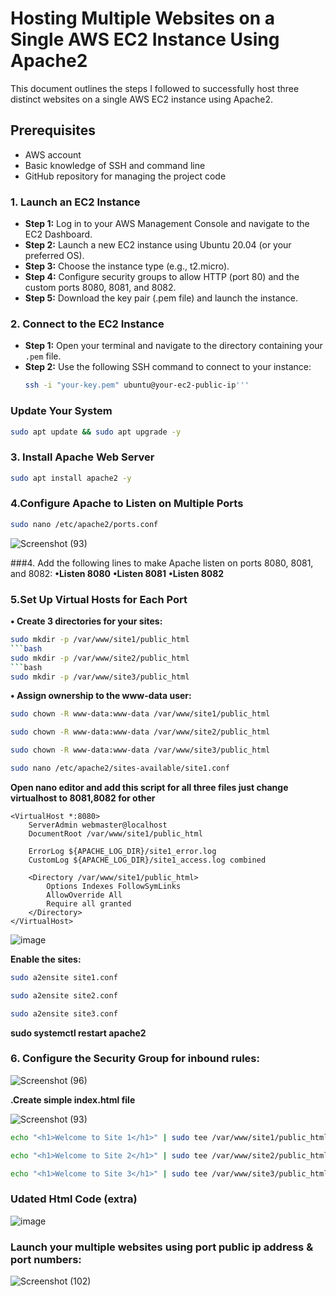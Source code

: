 # Hosting Multiple Websites on a Single AWS EC2 Instance Using Apache2

This document outlines the steps I followed to successfully host three distinct websites on a single AWS EC2 instance using Apache2.

## Prerequisites

- AWS account
- Basic knowledge of SSH and command line
- GitHub repository for managing the project code

### 1. Launch an EC2 Instance
- **Step 1:** Log in to your AWS Management Console and navigate to the EC2 Dashboard.
- **Step 2:** Launch a new EC2 instance using Ubuntu 20.04 (or your preferred OS).
- **Step 3:** Choose the instance type (e.g., t2.micro).
- **Step 4:** Configure security groups to allow HTTP (port 80) and the custom ports 8080, 8081, and 8082.
- **Step 5:** Download the key pair (.pem file) and launch the instance.

### 2. Connect to the EC2 Instance
- **Step 1:** Open your terminal and navigate to the directory containing your `.pem` file.
- **Step 2:** Use the following SSH command to connect to your instance:
  ```bash
  ssh -i "your-key.pem" ubuntu@your-ec2-public-ip'''

### Update Your System

```bash
sudo apt update && sudo apt upgrade -y
```
### 3. Install Apache Web Server

```bash
sudo apt install apache2 -y
```
### 4.Configure Apache to Listen on Multiple Ports
```bash
sudo nano /etc/apache2/ports.conf
```


![Screenshot (93)](https://github.com/user-attachments/assets/63c0b51b-9996-465b-b5fc-6110034662a0)



###4.	Add the following lines to make Apache listen on ports 8080, 8081, and 8082:
**•Listen 8080**
**•Listen 8081**
**•Listen 8082**

### 5.Set Up Virtual Hosts for Each Port
**•	Create 3 directories for your sites:**
```bash
sudo mkdir -p /var/www/site1/public_html
```bash
sudo mkdir -p /var/www/site2/public_html
```bash
sudo mkdir -p /var/www/site3/public_html
```

**•	Assign ownership to the www-data user:**
```bash
sudo chown -R www-data:www-data /var/www/site1/public_html
```
```bash
sudo chown -R www-data:www-data /var/www/site2/public_html
```
```bash
sudo chown -R www-data:www-data /var/www/site3/public_html
```
```bash
sudo nano /etc/apache2/sites-available/site1.conf
```
**Open nano editor and add this script for all three files just change virtualhost to 8081,8082 for other**
```
<VirtualHost *:8080>
    ServerAdmin webmaster@localhost
    DocumentRoot /var/www/site1/public_html

    ErrorLog ${APACHE_LOG_DIR}/site1_error.log
    CustomLog ${APACHE_LOG_DIR}/site1_access.log combined

    <Directory /var/www/site1/public_html>
        Options Indexes FollowSymLinks
        AllowOverride All
        Require all granted
    </Directory>
</VirtualHost>
```
![image](https://github.com/user-attachments/assets/4b687d9a-3df3-4da6-8681-86d72a3ed89e)

**Enable the sites:**
```bash
sudo a2ensite site1.conf
```
```bash
sudo a2ensite site2.conf
```
```bash
sudo a2ensite site3.conf
```
**sudo systemctl restart apache2**

### 6.	Configure the Security Group for inbound rules:

![Screenshot (96)](https://github.com/user-attachments/assets/e70ef66b-51c3-470b-9568-fb8a13d7e02a)


**.Create simple index.html file**

![Screenshot (93)](https://github.com/user-attachments/assets/56210555-3982-444c-bf00-47cdd506c895)

```bash
echo "<h1>Welcome to Site 1</h1>" | sudo tee /var/www/site1/public_html/index.html
```
```bash
echo "<h1>Welcome to Site 2</h1>" | sudo tee /var/www/site2/public_html/index.html
```
```bash
echo "<h1>Welcome to Site 3</h1>" | sudo tee /var/www/site3/public_html/index.html
```
### Udated Html Code (extra)
![image](https://github.com/user-attachments/assets/f1fe8915-7810-4007-a081-7f4ae96d6543)

### Launch your multiple websites using port public ip address & port numbers:

![Screenshot (102)](https://github.com/user-attachments/assets/e8554f32-2e61-4b01-af24-aa5ad8e3ba5b)

















 






